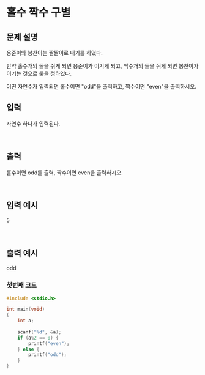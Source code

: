 # 홀수 짝수 구별

## 문제 설명

용준이와 봉찬이는 짤짤이로 내기를 하였다.

만약 홀수개의 돌을 쥐게 되면 용준이가 이기게 되고, 짝수개의 돌을 쥐게 되면 봉찬이가 이기는 것으로 룰을 정하였다.

어떤 자연수가 입력되면  홀수이면 "odd"을 출력하고, 짝수이면 "even"을 출력하시오.



## 입력

자연수 하나가 입력된다.

​

## 출력

홀수이면 odd를 출력, 짝수이면 even을 출력하시오.

​

## 입력 예시   

5

​

## 출력 예시

odd

### 첫번째 코드
```c
#include <stdio.h>

int main(void)
{
    int a;
    
    scanf("%d", &a);
    if (a%2 == 0) {
        printf("even");
    } else {
        printf("odd");
    }
}
```
​